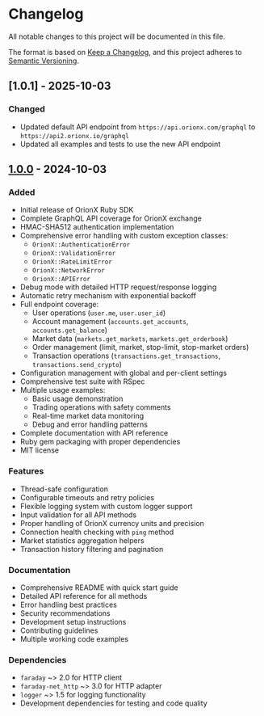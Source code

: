 # Changelog

All notable changes to this project will be documented in this file.

The format is based on [Keep a Changelog](https://keepachangelog.com/en/1.0.0/),
and this project adheres to [Semantic Versioning](https://semver.org/spec/v2.0.0.html).

## [1.0.1] - 2025-10-03

### Changed
- Updated default API endpoint from `https://api.orionx.com/graphql` to `https://api2.orionx.io/graphql`
- Updated all examples and tests to use the new API endpoint

## [1.0.0] - 2024-10-03

### Added
- Initial release of OrionX Ruby SDK
- Complete GraphQL API coverage for OrionX exchange
- HMAC-SHA512 authentication implementation
- Comprehensive error handling with custom exception classes:
  - `OrionX::AuthenticationError`
  - `OrionX::ValidationError` 
  - `OrionX::RateLimitError`
  - `OrionX::NetworkError`
  - `OrionX::APIError`
- Debug mode with detailed HTTP request/response logging
- Automatic retry mechanism with exponential backoff
- Full endpoint coverage:
  - User operations (`user.me`, `user.user_id`)
  - Account management (`accounts.get_accounts`, `accounts.get_balance`)
  - Market data (`markets.get_markets`, `markets.get_orderbook`)
  - Order management (limit, market, stop-limit, stop-market orders)
  - Transaction operations (`transactions.get_transactions`, `transactions.send_crypto`)
- Configuration management with global and per-client settings
- Comprehensive test suite with RSpec
- Multiple usage examples:
  - Basic usage demonstration
  - Trading operations with safety comments
  - Real-time market data monitoring
  - Debug and error handling patterns
- Complete documentation with API reference
- Ruby gem packaging with proper dependencies
- MIT license

### Features
- Thread-safe configuration
- Configurable timeouts and retry policies
- Flexible logging system with custom logger support
- Input validation for all API methods
- Proper handling of OrionX currency units and precision
- Connection health checking with `ping` method
- Market statistics aggregation helpers
- Transaction history filtering and pagination

### Documentation
- Comprehensive README with quick start guide
- Detailed API reference for all methods
- Error handling best practices
- Security recommendations
- Development setup instructions
- Contributing guidelines
- Multiple working code examples

### Dependencies
- `faraday` ~> 2.0 for HTTP client
- `faraday-net_http` ~> 3.0 for HTTP adapter  
- `logger` ~> 1.5 for logging functionality
- Development dependencies for testing and code quality

[1.0.0]: https://github.com/orionx-dev/orionx-sdk-ruby/releases/tag/v1.0.0
